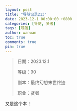 ```yaml
---
layout: post
title: "导随记录213"
date: 2023-12-1 00:00:00 +0800
categories: [导随, 贤者]
tags: [导随]
author: wanwan
toc: true
comments: true
pin: true
---
```

> 日期：2023.12.1
>
> 等级：90
>
> 副本：最终幻想末世终迹
>
> 职业：贤者

又是这个本！